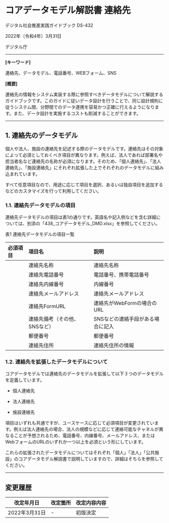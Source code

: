 # コアデータモデル解説書  連絡先 <!-- omit in toc -->

デジタル社会推進実践ガイドブック DS-432

2022年（令和4年）3月31日

デジタル庁

-----
**[キーワード]**

連絡先、データモデル、電話番号、WEBフォーム、SNS

**[概要]**

連絡先の情報をシステム実装する際に参照すべきデータモデルについて解説するガイドブックです。このガイドに従いデータ設計を行うことで、同じ設計規則に従うシステム間、分野間でのデータ連携を容易かつ正確に行えるようになります。また、データ設計を実施するコストも削減することができます。

-----
## 1. 連絡先のデータモデル

個人や法人、施設の連絡先を記述する際のデータモデルです。連絡先はその対象によって必須としておくべき項目が異なります。例えば、法人であれば部署名や担当者名など連絡先の名称が必須になります。そのため、「個人連絡先」、「法人連絡先」、「施設連絡先」にそれぞれ拡張した上でそれぞれのデータモデルに組み込まれています。

すべて任意項目なので、用途に応じて項目を選択、あるいは独自項目を追加するなどのカスタマイズを行って利用してください。

### 1.1. 連絡先データモデルの項目

連絡先データモデルの項目は表1の通りです。英語名や記入例などを含む詳細については、別添の「438_コアデータモデル_DMD.xlsx」を参照してください。

表1 連絡先データモデルの項目一覧

|必須項目|項目名                       |説明                             |
|:-------|:----------------------------|:--------------------------------|
|        |連絡先名称                   |連絡先名称                       |
|        |連絡先電話番号               |電話番号、携帯電話番号           |
|        |連絡先内線番号               |内線番号                         |
|        |連絡先メールアドレス         |連絡先メールアドレス             |
|        |連絡先FormURL                |連絡先がWebFormの場合のURL       |
|        |連絡先備考（その他、SNSなど）|SNSなどの連絡手段がある場合に記入|
|        |郵便番号                     |郵便番号                         |
|        |連絡先住所                   |連絡先住所の情報                 |


### 1.2. 連絡先を拡張したデータモデルについて

コアデータモデルでは連絡先のデータモデルを拡張して以下３つのデータモデルを定義しています。

* 個人連絡先

* 法人連絡先

* 施設連絡先

項目はいずれも共通ですが、ユースケースに応じて必須項目が変更されています。例えば法人連絡先の場合、法人の規模などに応じて連絡可能なチャネルが異なることが予想されるため、電話番号、内線番号、メールアドレス、またはWebフォームのURLのいずれか一つ以上を必須という形にしています。

これらの拡張されたデータモデルについてはそれぞれ「個人」「法人」「公共施設」のコアデータモデル解説書で説明していますので、詳細はそちらを参照してください。

-----
## 変更履歴 <!-- omit in toc -->

| 改定年月日    | 改定箇所 | 改定内容内容 |
|---------------|----------|--------------|
| 2022年3月31日 | -        | 初版決定     |
